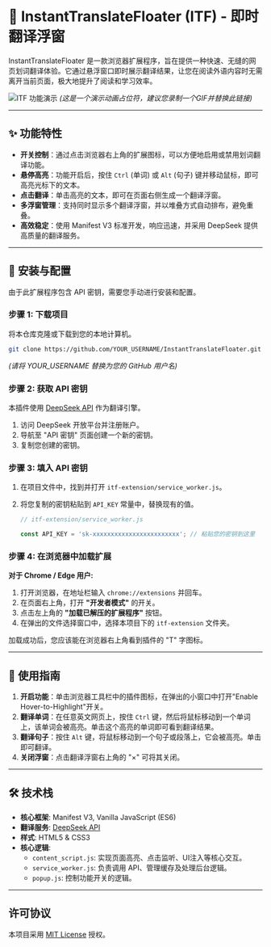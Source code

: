 # 🎈 InstantTranslateFloater (ITF) - 即时翻译浮窗

InstantTranslateFloater 是一款浏览器扩展程序，旨在提供一种快速、无缝的网页划词翻译体验。它通过悬浮窗口即时展示翻译结果，让您在阅读外语内容时无需离开当前页面，极大地提升了阅读和学习效率。

![ITF 功能演示](https://raw.githubusercontent.com/wowyu/InstantTranslateFloater/main/screenshots/itf-demo.gif)
*(这是一个演示动画占位符，建议您录制一个GIF并替换此链接)*

---

## ✨ 功能特性

- **开关控制**：通过点击浏览器右上角的扩展图标，可以方便地启用或禁用划词翻译功能。
- **悬停高亮**：功能开启后，按住 `Ctrl` (单词) 或 `Alt` (句子) 键并移动鼠标，即可高亮光标下的文本。
- **点击翻译**：单击高亮的文本，即可在页面右侧生成一个翻译浮窗。
- **多浮窗管理**：支持同时显示多个翻译浮窗，并以堆叠方式自动排布，避免重叠。
- **高效稳定**：使用 Manifest V3 标准开发，响应迅速，并采用 DeepSeek 提供高质量的翻译服务。

---

## 🚀 安装与配置

由于此扩展程序包含 API 密钥，需要您手动进行安装和配置。

### 步骤 1: 下载项目

将本仓库克隆或下载到您的本地计算机。

```bash
git clone https://github.com/YOUR_USERNAME/InstantTranslateFloater.git
```
*(请将 YOUR_USERNAME 替换为您的 GitHub 用户名)*

### 步骤 2: 获取 API 密钥

本插件使用 [DeepSeek API](https://platform.deepseek.com/) 作为翻译引擎。
1.  访问 DeepSeek 开放平台并注册账户。
2.  导航至 "API 密钥" 页面创建一个新的密钥。
3.  复制您创建的密钥。

### 步骤 3: 填入 API 密钥

1.  在项目文件中，找到并打开 `itf-extension/service_worker.js`。
2.  将您复制的密钥粘贴到 `API_KEY` 常量中，替换现有的值。

    ```javascript
    // itf-extension/service_worker.js

    const API_KEY = 'sk-xxxxxxxxxxxxxxxxxxxxxxxx'; // 粘贴您的密钥到这里
    ```

### 步骤 4: 在浏览器中加载扩展

**对于 Chrome / Edge 用户:**

1.  打开浏览器，在地址栏输入 `chrome://extensions` 并回车。
2.  在页面右上角，打开 **"开发者模式"** 的开关。
3.  点击左上角的 **"加载已解压的扩展程序"** 按钮。
4.  在弹出的文件选择窗口中，选择本项目下的 `itf-extension` 文件夹。

加载成功后，您应该能在浏览器右上角看到插件的 "T" 字图标。

---

## 📖 使用指南

1.  **开启功能**：单击浏览器工具栏中的插件图标，在弹出的小窗口中打开"Enable Hover-to-Highlight"开关。
2.  **翻译单词**：在任意英文网页上，按住 `Ctrl` 键，然后将鼠标移动到一个单词上，该单词会被高亮。单击这个高亮的单词即可看到翻译结果。
3.  **翻译句子**：按住 `Alt` 键，将鼠标移动到一个句子或段落上，它会被高亮。单击即可翻译。
4.  **关闭浮窗**：点击翻译浮窗右上角的 "×" 可将其关闭。

---

## 🛠️ 技术栈

- **核心框架**: Manifest V3, Vanilla JavaScript (ES6)
- **翻译服务**: [DeepSeek API](https://platform.deepseek.com/)
- **样式**: HTML5 & CSS3
- **核心逻辑**:
  - `content_script.js`: 实现页面高亮、点击监听、UI注入等核心交互。
  - `service_worker.js`: 负责调用 API、管理缓存及处理后台逻辑。
  - `popup.js`: 控制功能开关的逻辑。

---

## 许可协议

本项目采用 [MIT License](./LICENSE) 授权。 